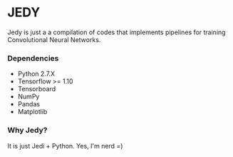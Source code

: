 # JEDY
Jedy is just a a compilation of codes that implements pipelines for training Convolutional Neural Networks.


### Dependencies
+ Python 2.7.X
+ Tensorflow >= 1.10
+ Tensorboard
+ NumPy
+ Pandas
+ Matplotlib


### Why Jedy?
It is just Jedi + Python. Yes, I'm nerd =)